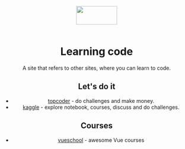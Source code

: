 <div align="center">
  <img src="https://image.flaticon.com/icons/svg/2809/2809495.svg" width="110" height="50"/>
  <br/>
  <br/>

<div align="center">
    <h1>
        Learning code 
    </h1>
    <p>A site that refers to other sites, where you can learn to code.</p>
</div>



## Let's do it

* [topcoder](https://community.topcoder.com/tc?module=MatchList) - do challenges and make money. 
* [kaggle](https://www.kaggle.com/) - explore notebook, courses, discuss and do challenges. 



## Courses

* [vueschool](https://vueschool.io/) - awesome Vue courses 